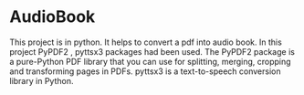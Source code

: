 # AudioBook
This project is in python. It helps to convert a pdf into audio book.
In this project PyPDF2 , pyttsx3 packages had been used.
The PyPDF2 package is a pure-Python PDF library that you can use for splitting, merging, cropping and transforming pages in PDFs.
pyttsx3 is a text-to-speech conversion library in Python.
